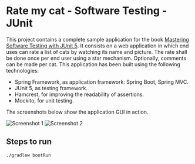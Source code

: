# Rate my cat - Software Testing - JUnit

This project contains a complete sample application for the book [Mastering Software Testing with JUnit 5]. It consists on a web application in which end uses can rate a list of cats by watching its name and picture. The rate shall be done once per end user using a star mechanism. Optionally, comments can be made per cat. This application has been built using the following technologies:

* Spring Framework, as application framework: Spring Boot, Spring MVC.
* JUnit 5, as testing framework.
* Hamcrest, for improving the readability of assertions.
* Mockito, for unit testing.

The screenshots below show the application GUI in action.

![Screenshot 1][Screeshot 1]
![Screenshot 2][Screeshot 2]

## Steps to run

```bash
./gradlew bootRun
```

[Screeshot 1]: https://raw.githubusercontent.com/bonigarcia/rate-my-cat/master/doc/rate-my-cat-screeshot-1.png
[Screeshot 2]: https://raw.githubusercontent.com/bonigarcia/rate-my-cat/master/doc/rate-my-cat-screeshot-2.png
[Mastering Software Testing with JUnit 5]: https://www.amazon.com/Mastering-Software-Testing-JUnit-Comprehensive-ebook/dp/B076ZQCK5Q
